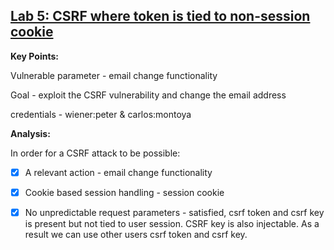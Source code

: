 ## [Lab 5: CSRF where token is tied to non-session cookie](https://portswigger.net/web-security/csrf/lab-token-tied-to-non-session-cookie)

**Key Points:**

Vulnerable parameter - email change functionality

Goal - exploit the CSRF vulnerability and change the email address

credentials - wiener:peter & carlos:montoya

**Analysis:**

In order for a CSRF attack to be possible:
- [x] A relevant action - email change functionality
- [x] Cookie based session handling - session cookie
- [x] No unpredictable request parameters - satisfied, csrf token and csrf key is present but not tied to user session. CSRF key is also injectable. As a result we can use other users csrf token and csrf key.

